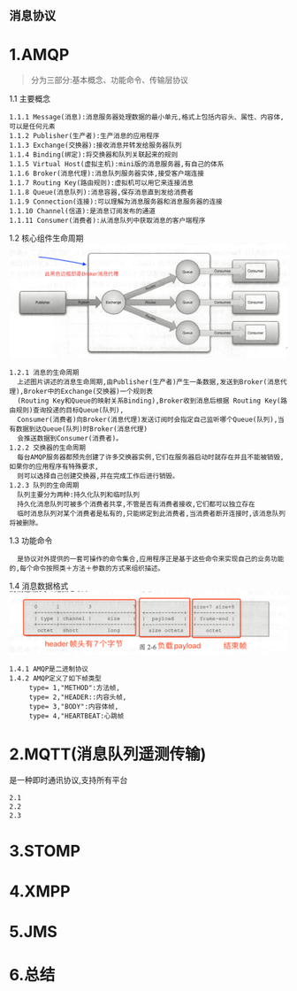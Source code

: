## 消息协议
# 1.AMQP
 > 分为三部分:基本概念、功能命令、传输层协议

1.1  主要概念    

    1.1.1 Message(消息):消息服务器处理数据的最小单元,格式上包括内容头、属性、内容体,可以是任何元素
    1.1.2 Publisher(生产者):生产消息的应用程序
    1.1.3 Exchange(交换器):接收消息并转发给服务器队列
    1.1.4 Binding(绑定):将交换器和队列关联起来的规则
    1.1.5 Virtual Host(虚拟主机):mini版的消息服务器,有自己的体系
    1.1.6 Broker(消息代理):消息队列服务器实体,接受客户端连接
    1.1.7 Routing Key(路由规则):虚拟机可以用它来连接消息
    1.1.8 Queue(消息队列):消息容器,保存消息直到发给消费者
    1.1.9 Connection(连接):可以理解为消息服务器和消息服务器的连接
    1.1.10 Channel(信道):是消息订阅发布的通道
    1.1.11 Consumer(消费者):从消息队列中获取消息的客户端程序
1.2  核心组件生命周期
    ![消息生命周期](doc/img/msg-life-cycle.png)
    
    1.2.1 消息的生命周期
      上述图片讲述的消息生命周期,由Publisher(生产者)产生一条数据,发送到Broker(消息代理),Broker中的Exchange(交换器)一个规则表
      (Routing Key和Queue的映射关系Binding),Broker收到消息后根据 Routing Key(路由规则)查询投递的目标Queue(队列),
      Consumer(消费者)向Broker(消息代理)发送订阅时会指定自己监听哪个Queue(队列),当有数据到达Queue(队列)时Broker(消息代理)
      会推送数据到Consumer(消费者)。
    1.2.2 交换器的生命周期
      每台AMQP服务器都预先创建了许多交换器实例,它们在服务器启动时就存在并且不能被销毁,如果你的应用程序有特殊要求,
      则可以选择自己创建交换器,并在完成工作后进行销毁。
    1.2.3 队列的生命周期
      队列主要分为两种:持久化队列和临时队列
      持久化消息队列可被多个消费者共享,不管是否有消费者接收,它们都可以独立存在 
      临时消息队列对某个消费者是私有的,只能绑定到此消费者,当消费者断开连接时,该消息队列将被删除。
1.3  功能命令

      是协议对外提供的一套可操作的命令集合,应用程序正是基于这些命令来实现自己的业务功能的,每个命令按照类＋方法＋参数的方式来组织描述。
1.4  消息数据格式  
    ![消息数据格式](doc/img/msg-data-format.png)
    
    1.4.1 AMQP是二进制协议
    1.4.2 AMQP定义了如下帧类型 
         type= 1,"METHOD":方法帧,
         type= 2,"HEADER::内容头帧,
         type= 3,"BODY":内容体帧,
         type= 4,"HEARTBEAT:心跳帧

# 2.MQTT(消息队列遥测传输)
   是一种即时通讯协议,支持所有平台
   
    2.1
    2.2
    2.3
# 3.STOMP
# 4.XMPP
# 5.JMS
# 6.总结
